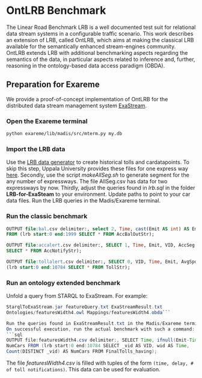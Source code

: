 # OntLRB Benchmark

The Linear Road Benchmark LRB is a well documented test suit for relational
data stream systems in a configurable traffic scenario. This work
describes an extension of LRB, called OntLRB, which aims at making
the classical LRB available for the semantically enhanced stream-engines
community. OntLRB extends LRB with additional benchmarking aspects
regarding the semantics of the data, in particular aspects related
to inference and, further, reasoning in the ontology-based data access
paradigm (OBDA).


## Preparation for Exareme
We provide a proof-of-concept implementation of OntLRB for the distributed data
stream management system [ExaStream](http://www.exareme.org).

### Open the Exareme terminal
```bash
python exareme/lib/madis/src/mterm.py my.db
```
### Import the LRB data
Use the [LRB data generator](http://www.cs.brandeis.edu/~linearroad/tools.html) to
create historical tolls and cardatapoints. To skip this step, Uppala University
provides these files for one express way [here](http://udbl2.it.uu.se/LR/). Secondly,
use the script *makeAllSeg.sh* to generate segment for the any number of expressways.
The file AllSeg.csv has data for two expressways by now.
Thirdly, adjust the queries found in *lrb.sql* in the folder **LRB-for-ExaSteam**
to your environment. Update paths to point to your car data files.
Run the LRB queries in the Madis/Exareme terminal.


### Run the classic benchmark
```sql
OUTPUT file:bal.csv delimiter:, select 2, Time, cast(Emit AS int) AS Emit, QID, Bal, 0 AS ResultTime
FROM (lrb start:0 end:1999 SELECT * FROM AccBalOutStr);

OUTPUT file:accalert.csv delimiter:, SELECT 1, Time, Emit, VID, AccSeg FROM (lrb start:0 end:10784
SELECT * FROM AccNotifyStr);

OUTPUT file:tollalert.csv delimiter:, SELECT 0, VID, Time, Emit, AvgSpd as Spd, Toll FROM
(lrb start:0 end:10784 SELECT * FROM TollStr);
```

### Run an ontology extended benchmark
Unfold a query from STARQL to ExaStream. For example:
```java
StarqlToExaStream.jar featureQuery.txt ExaStreamResult.txt
Ontologies/featuresWidth4.owl Mappings/featuresWidth4.obda```

Run the queries found in ExaStreamResult.txt in the Madis/Exareme terminal.
On successful execution, run the actual benchmark with such a command:
```sql
OUTPUT file:featuresWidth4.csv delimiter:, SELECT Time, ifnull(Emit-Time,0) AS Delay,
NumCars FROM (lrb start:0 end:10784 SELECT _vid AS VID, wid AS Time,
Count(DISTINCT _vid) AS NumCars FROM FinalTolls_having);
```

The file *featuresWidth4.csv* is filled with tuples of the form ```(time, delay, # of toll notifications)```. This data can be used for evaluation.
